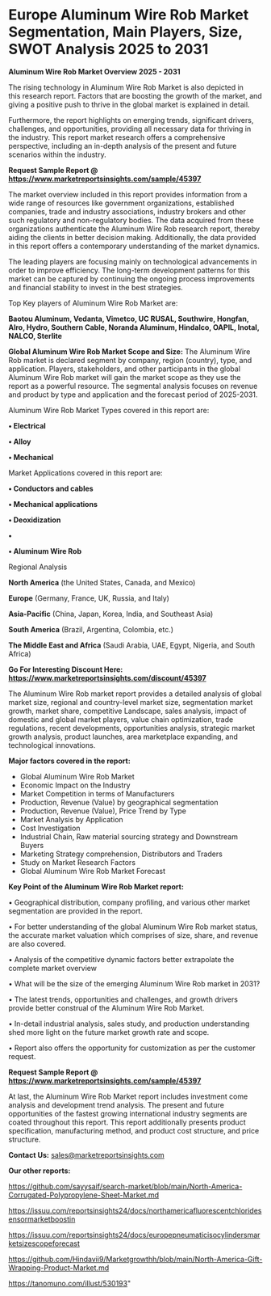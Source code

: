 # Europe Aluminum Wire Rob Market Segmentation, Main Players, Size, SWOT Analysis 2025 to 2031

<Strong> Aluminum Wire Rob Market Overview 2025 - 2031</strong>

The rising technology in Aluminum Wire Rob Market is also depicted in this research report. Factors that are boosting the growth of the market, and giving a positive push to thrive in the global market is explained in detail.

Furthermore, the report highlights on emerging trends, significant drivers, challenges, and opportunities, providing all necessary data for thriving in the industry. This report market research offers a comprehensive perspective, including an in-depth analysis of the present and future scenarios within the industry.

<strong>Request Sample Report @ <a href=https://www.marketreportsinsights.com/sample/45397>https://www.marketreportsinsights.com/sample/45397</a></strong>

The market overview included in this report provides information from a wide range of resources like government organizations, established companies, trade and industry associations, industry brokers and other such regulatory and non-regulatory bodies. The data acquired from these organizations authenticate the Aluminum Wire Rob research report, thereby aiding the clients in better decision making. Additionally, the data provided in this report offers a contemporary understanding of the market dynamics.

The leading players are focusing mainly on technological advancements in order to improve efficiency. The long-term development patterns for this market can be captured by continuing the ongoing process improvements and financial stability to invest in the best strategies.

Top Key players of Aluminum Wire Rob Market are:

<strong>Baotou Aluminum, Vedanta, Vimetco, UC RUSAL, Southwire, Hongfan, Alro, Hydro, Southern Cable, Noranda Aluminum, Hindalco, OAPIL, Inotal, NALCO, Sterlite</strong>

<strong><b>Global Aluminum Wire Rob Market Scope and Size:</b></strong>
The Aluminum Wire Rob market is declared segment by company, region (country), type, and application. Players, stakeholders, and other participants in the global Aluminum Wire Rob market will gain the market scope as they use the report as a powerful resource. The segmental analysis focuses on revenue and product by type and application and the forecast period of 2025-2031.

Aluminum Wire Rob Market Types covered in this report are:

<strong>•  Electrical

•  Alloy

•  Mechanical</strong>

Market Applications covered in this report are:

<strong>•  Conductors and cables

•  Mechanical applications

•  Deoxidization

•  

•  Aluminum Wire Rob</strong> 

Regional Analysis

<strong>North America</strong> (the United States, Canada, and Mexico)

<strong>Europe</strong> (Germany, France, UK, Russia, and Italy)

<strong>Asia-Pacific</strong> (China, Japan, Korea, India, and Southeast Asia)

<strong>South America</strong> (Brazil, Argentina, Colombia, etc.)

<strong>The Middle East and Africa</strong> (Saudi Arabia, UAE, Egypt, Nigeria, and South Africa)

<strong>Go For Interesting Discount Here: <a href=https://www.marketreportsinsights.com/discount/45397>https://www.marketreportsinsights.com/discount/45397</a></strong>

The Aluminum Wire Rob market report provides a detailed analysis of global market size, regional and country-level market size, segmentation market growth, market share, competitive Landscape, sales analysis, impact of domestic and global market players, value chain optimization, trade regulations, recent developments, opportunities analysis, strategic market growth analysis, product launches, area marketplace expanding, and technological innovations.

<strong><b>Major factors covered in the report:</b></strong>
<ul>
  <li>Global Aluminum Wire Rob Market </li>
  <li>Economic Impact on the Industry</li>
  <li>Market Competition in terms of Manufacturers</li>
  <li>Production, Revenue (Value) by geographical segmentation</li>
  <li>Production, Revenue (Value), Price Trend by Type</li>
  <li>Market Analysis by Application</li>
  <li>Cost Investigation</li>
  <li>Industrial Chain, Raw material sourcing strategy and Downstream Buyers</li>
  <li>Marketing Strategy comprehension, Distributors and Traders</li>
  <li>Study on Market Research Factors</li>
  <li>Global Aluminum Wire Rob Market Forecast</li>
</ul>

<strong><b>Key Point of the Aluminum Wire Rob Market report:</b></strong>

• Geographical distribution, company profiling, and various other market segmentation are provided in the report.

• For better understanding of the global Aluminum Wire Rob market status, the accurate market valuation which comprises of size, share, and revenue are also covered.

• Analysis of the competitive dynamic factors better extrapolate the complete market overview

• What will be the size of the emerging Aluminum Wire Rob market in 2031?

• The latest trends, opportunities and challenges, and growth drivers provide better construal of the Aluminum Wire Rob Market.

• In-detail industrial analysis, sales study, and production understanding shed more light on the future market growth rate and scope.

• Report also offers the opportunity for customization as per the customer request.

<strong>Request Sample Report @ <a href=https://www.marketreportsinsights.com/sample/45397>https://www.marketreportsinsights.com/sample/45397</a></strong>

At last, the Aluminum Wire Rob Market report includes investment come analysis and development trend analysis. The present and future opportunities of the fastest growing international industry segments are coated throughout this report. This report additionally presents product specification, manufacturing method, and product cost structure, and price structure.

<strong>Contact Us:</strong>
sales@marketreportsinsights.com

<strong>Our other reports:</strong>

<a href=https://github.com/sayysaif/search-market/blob/main/North-America-Corrugated-Polypropylene-Sheet-Market.md>https://github.com/sayysaif/search-market/blob/main/North-America-Corrugated-Polypropylene-Sheet-Market.md</a>

<a href=https://issuu.com/reportsinsights24/docs/northamericafluorescentchloridesensormarketboostin>https://issuu.com/reportsinsights24/docs/northamericafluorescentchloridesensormarketboostin</a>

<a href=https://issuu.com/reportsinsights24/docs/europepneumaticisocylindersmarketsizescopeforecast>https://issuu.com/reportsinsights24/docs/europepneumaticisocylindersmarketsizescopeforecast</a>

<a href=https://github.com/Hindavii9/Marketgrowthh/blob/main/North-America-Gift-Wrapping-Product-Market.md>https://github.com/Hindavii9/Marketgrowthh/blob/main/North-America-Gift-Wrapping-Product-Market.md</a>

<a href=https://tanomuno.com/illust/530193>https://tanomuno.com/illust/530193</a>"
